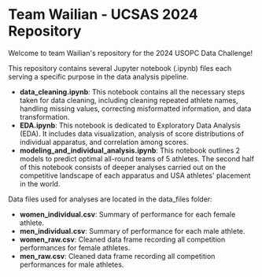 # Team Wailian - UCSAS 2024 Repository

Welcome to team Wailian's repository for the 2024 USOPC Data Challenge!

This repository contains several Jupyter notebook (.ipynb) files each serving a specific purpose in the data analysis pipeline.

- **data_cleaning.ipynb**: This notebook contains all the necessary steps taken for data cleaning, including cleaning repeated athlete names, handling missing values, correcting misformatted information, and data transformation.
- **EDA.ipynb**: This notebook is dedicated to Exploratory Data Analysis (EDA). It includes data visualization, analysis of score distributions of individual apparatus, and correlation among scores.
- **modeling_and_individual_analysis.ipynb**: This notebook outlines 2 models to predict optimal all-round teams of 5 athletes. The second half of this notebook consists of deeper analyses carried out on the competitive landscape of each apparatus and USA athletes' placement in the world.

Data files used for analyses are located in the data_files folder:
- **women_individual.csv**: Summary of performance for each female athlete.
- **men_individual.csv**: Summary of performance for each male athlete.
- **women_raw.csv**: Cleaned data frame recording all competition performances for female athletes.
- **men_raw.csv**: Cleaned data frame recording all competition performances for male athletes.
